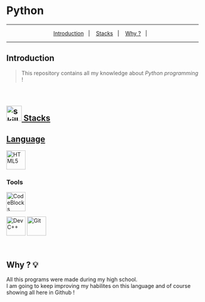 # Python

***

<p align="center" dir="auto">
   <a href="https://github.com/MiguelIlekSantos/C/edit/main/README.md#introduction">Introduction</a>&nbsp;&nbsp;&nbsp;|&nbsp;&nbsp;&nbsp;
   <a href="https://github.com/MiguelIlekSantos/C/edit/main/README.md#stacks"> Stacks</a>&nbsp;&nbsp;&nbsp;|&nbsp;&nbsp;&nbsp;
   <a href="https://github.com/MiguelIlekSantos/C/edit/main/README.md#why--bulb">Why ?</a>&nbsp;&nbsp;&nbsp;|&nbsp;&nbsp;&nbsp;
</p>
 
***

## Introduction

> This repository contains all my knowledge about _Python programming_ ! <br>


<br>

<div dir="auto">
<h2 tabindex="-1" id="user-content--stacks-" dir="auto"><a class="heading-link" href="#-stacks-"><img alt="skills" width="40" height="40" src="https://user-images.githubusercontent.com/59892368/197614534-e12fb94a-b5cf-44ff-8d57-debad7299b0b.png" style="max-width: 100%;"> Stacks</h2>
    

## Language

<p dir="auto"><a href="https://nextjs.org" rel="nofollow"> 
   <a href="https://developer.mozilla.org/pt-BR/docs/Web/HTML" rel="nofollow"><img alt="HTML5" width="50" height="50" src="https://github.com/MiguelIlekSantos/C/assets/138301252/f8d45e36-8fe2-4e60-9bab-8f36fefd60f6" style="max-width: 100%;"></a>
   <br>

### Tools

<p dir="auto"><a href="https://code.visualstudio.com/" rel="nofollow"><img alt="CodeBlocks" width="50" height="50" src="https://github.com/MiguelIlekSantos/C/assets/138301252/f25070bb-bfaf-4b3c-b3d8-2dc2ef518e3f" style="max-width: 100%;"></a>
<p dir="auto"><a href="https://code.visualstudio.com/" rel="nofollow"><img alt="Dev C++" width="50" height="50" src="https://github.com/MiguelIlekSantos/C/assets/138301252/5848bd99-5fcd-4d94-8b8c-67c6b8fa8830" style="max-width: 100%;"></a>
<a href="https://git-scm.com/" rel="nofollow"><img alt="Git" width="50" height="50" src="https://github.com/MiguelIlekSantos/russian-alphabet-game/assets/138301252/9652960c-8fb4-42e2-a9b6-c587fe9f7a15" style="max-width: 100%;"></a></p>

<br>


## Why ? :bulb:

All this programs were made during my high school. <br>
I am going to keep improving my habilites on this language and of course showing all here in Github !
<br>

